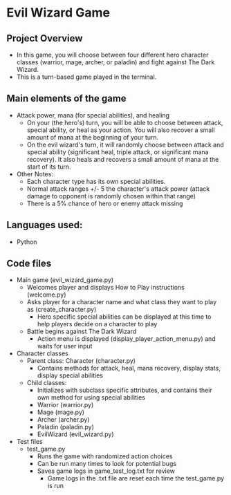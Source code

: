 # Evil Wizard Game

## Project Overview
- In this game, you will choose between four different hero character classes (warrior, mage, archer, or paladin) and fight against The Dark Wizard. 
- This is a turn-based game played in the terminal.

## Main elements of the game
- Attack power, mana (for special abilities), and healing
    - On your (the hero's) turn, you will be able to choose between attack, special ability, or heal as your action. You will also recover a small amount of mana at the beginning of your turn.
    - On the evil wizard's turn, it will randomly choose between attack and special ability (significant heal, triple attack, or significant mana recovery). It also heals and recovers a small amount of mana at the start of its turn.
- Other Notes:
    - Each character type has its own special abilities. 
    - Normal attack ranges +/- 5 the character's attack power (attack damage to opponent is randomly chosen within that range)
    - There is a 5% chance of hero or enemy attack missing

## Languages used:
- Python

## Code files
- Main game (evil_wizard_game.py)
     - Welcomes player and displays How to Play instructions (welcome.py)
     - Asks player for a character name and what class they want to play as (create_character.py)
        - Hero specific special abilities can be displayed at this time to help players decide on a character to play
     - Battle begins against The Dark Wizard
        - Action menu is displayed (display_player_action_menu.py) and waits for user input
- Character classes
    - Parent class: Character (character.py)
        - Contains methods for attack, heal, mana recovery, display stats, display special abilities
    - Child classes:
        - Initializes with subclass specific attributes, and contains their own method for using special abilities
        - Warrior (warrior.py)
        - Mage (mage.py)
        - Archer (archer.py)
        - Paladin (paladin.py)
        - EvilWizard (evil_wizard.py)
- Test files
    - test_game.py
        - Runs the game with randomized action choices
        - Can be run many times to look for potential bugs
        - Saves game logs in game_test_log.txt for review
            - Game logs in the .txt file are reset each time the test_game.py is run